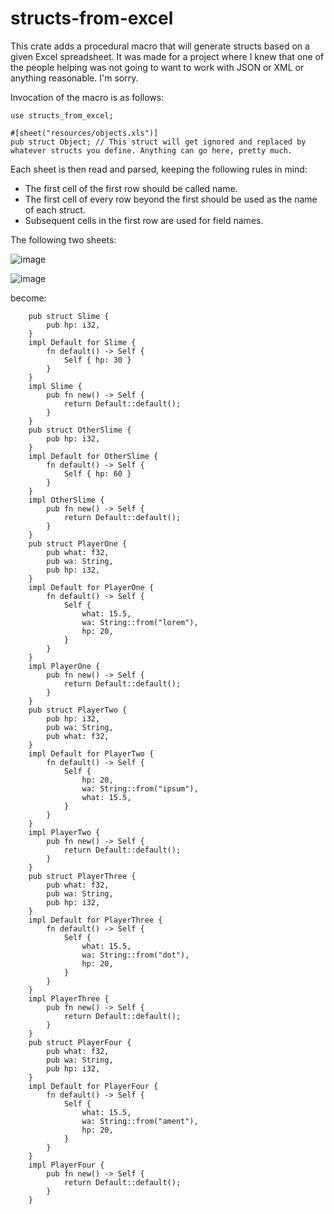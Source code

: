 # structs-from-excel

This crate adds a procedural macro that will generate structs based on a given Excel spreadsheet. It was made for a project where I knew that one of the people helping was not going to want to work with JSON or XML or anything reasonable. I'm sorry.

Invocation of the macro is as follows:

```
use structs_from_excel;

#[sheet("resources/objects.xls")]
pub struct Object; // This struct will get ignored and replaced by whatever structs you define. Anything can go here, pretty much.
```

Each sheet is then read and parsed, keeping the following rules in mind:

- The first cell of the first row should be called name.
- The first cell of every row beyond the first should be used as the name of each struct.
- Subsequent cells in the first row are used for field names.

The following two sheets:

![image](https://user-images.githubusercontent.com/30945097/224210459-093eb187-5847-4a71-8d57-3b093bdff703.png)

![image](https://user-images.githubusercontent.com/30945097/224211840-0a173b35-63ae-4cea-bc63-bf021640e25e.png)

become:

```
    pub struct Slime {
        pub hp: i32,
    }
    impl Default for Slime {
        fn default() -> Self {
            Self { hp: 30 }
        }
    }
    impl Slime {
        pub fn new() -> Self {
            return Default::default();
        }
    }
    pub struct OtherSlime {
        pub hp: i32,
    }
    impl Default for OtherSlime {
        fn default() -> Self {
            Self { hp: 60 }
        }
    }
    impl OtherSlime {
        pub fn new() -> Self {
            return Default::default();
        }
    }
    pub struct PlayerOne {
        pub what: f32,
        pub wa: String,
        pub hp: i32,
    }
    impl Default for PlayerOne {
        fn default() -> Self {
            Self {
                what: 15.5,
                wa: String::from("lorem"),
                hp: 20,
            }
        }
    }
    impl PlayerOne {
        pub fn new() -> Self {
            return Default::default();
        }
    }
    pub struct PlayerTwo {
        pub hp: i32,
        pub wa: String,
        pub what: f32,
    }
    impl Default for PlayerTwo {
        fn default() -> Self {
            Self {
                hp: 20,
                wa: String::from("ipsum"),
                what: 15.5,
            }
        }
    }
    impl PlayerTwo {
        pub fn new() -> Self {
            return Default::default();
        }
    }
    pub struct PlayerThree {
        pub what: f32,
        pub wa: String,
        pub hp: i32,
    }
    impl Default for PlayerThree {
        fn default() -> Self {
            Self {
                what: 15.5,
                wa: String::from("dot"),
                hp: 20,
            }
        }
    }
    impl PlayerThree {
        pub fn new() -> Self {
            return Default::default();
        }
    }
    pub struct PlayerFour {
        pub what: f32,
        pub wa: String,
        pub hp: i32,
    }
    impl Default for PlayerFour {
        fn default() -> Self {
            Self {
                what: 15.5,
                wa: String::from("ament"),
                hp: 20,
            }
        }
    }
    impl PlayerFour {
        pub fn new() -> Self {
            return Default::default();
        }
    }
```
